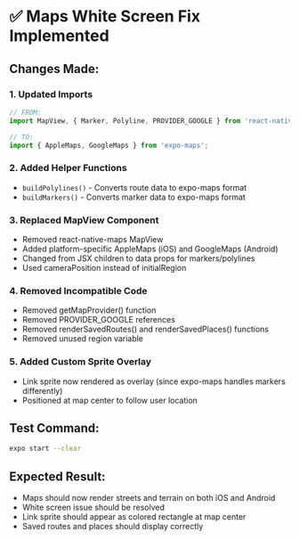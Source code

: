 # ✅ Maps White Screen Fix Implemented

## Changes Made:

### 1. Updated Imports
```javascript
// FROM:
import MapView, { Marker, Polyline, PROVIDER_GOOGLE } from 'react-native-maps';

// TO:
import { AppleMaps, GoogleMaps } from 'expo-maps';
```

### 2. Added Helper Functions
- `buildPolylines()` - Converts route data to expo-maps format
- `buildMarkers()` - Converts marker data to expo-maps format

### 3. Replaced MapView Component
- Removed react-native-maps MapView
- Added platform-specific AppleMaps (iOS) and GoogleMaps (Android)
- Changed from JSX children to data props for markers/polylines
- Used cameraPosition instead of initialRegion

### 4. Removed Incompatible Code
- Removed getMapProvider() function
- Removed PROVIDER_GOOGLE references
- Removed renderSavedRoutes() and renderSavedPlaces() functions
- Removed unused region variable

### 5. Added Custom Sprite Overlay
- Link sprite now rendered as overlay (since expo-maps handles markers differently)
- Positioned at map center to follow user location

## Test Command:
```bash
expo start --clear
```

## Expected Result:
- Maps should now render streets and terrain on both iOS and Android
- White screen issue should be resolved
- Link sprite should appear as colored rectangle at map center
- Saved routes and places should display correctly
